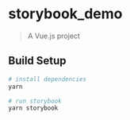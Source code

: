 # storybook_demo

> A Vue.js project

## Build Setup

``` bash
# install dependencies
yarn

# run storybook
yarn storybook
